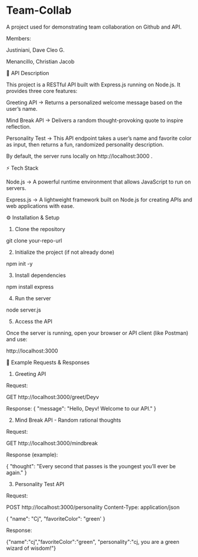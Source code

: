 # Team-Collab
A project used for demonstrating team collaboration on Github and API.



Members:

Justiniani, Dave Cleo G.

Menancillo, Christian Jacob



📌 API Description


This project is a RESTful API built with Express.js running on Node.js. It provides three core features:

Greeting API → Returns a personalized welcome message based on the user’s name.

Mind Break API → Delivers a random thought-provoking quote to inspire reflection.

Personality Test → This API endpoint takes a user’s name and favorite color as input, then returns a fun, randomized personality description.

By default, the server runs locally on http://localhost:3000
.



⚡ Tech Stack


Node.js → A powerful runtime environment that allows JavaScript to run on servers.

Express.js → A lightweight framework built on Node.js for creating APIs and web applications with ease.


⚙️ Installation & Setup

1. Clone the repository
   
git clone your-repo-url 

2. Initialize the project (if not already done)

npm init -y

3. Install dependencies
   
npm install express

4. Run the server

node server.js

5. Access the API

Once the server is running, open your browser or API client (like Postman) and use:

http://localhost:3000


📌 Example Requests & Responses
1. Greeting API

Request:

GET http://localhost:3000/greet/Deyv


Response:
{
  "message": "Hello, Deyv! Welcome to our API."
}


2. Mind Break API - Random rational thoughts

Request:

GET http://localhost:3000/mindbreak


Response (example):

{
  "thought": "Every second that passes is the youngest you’ll ever be again."
}

3. Personality Test API

Request:

POST http://localhost:3000/personality
Content-Type: application/json

{
  "name": "Cj",
  "favoriteColor": "green'
}


Response:

{"name":"cj","favoriteColor":"green", "personality":"cj, you are a green wizard of wisdom!"}
